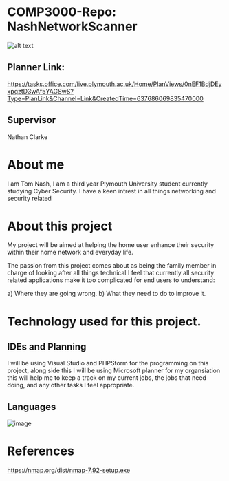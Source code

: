 # COMP3000-Repo: NashNetworkScanner
![alt text](https://github.com/Tom451/COMP3000-Repo/blob/main/assets/images/31431a2b-b9f3-4e62-8545-c5ce5a898951_200x200.png)


## Planner Link: 
https://tasks.office.com/live.plymouth.ac.uk/Home/PlanViews/0nEF1BdjDEyxpqztD3wAf5YAGSwS?Type=PlanLink&Channel=Link&CreatedTime=637686069835470000

## Supervisor 
Nathan Clarke 

# About me 
I am Tom Nash, I am a third year Plymouth University student currently studying 
Cyber Security. I have a keen intrest in all things networking and security related 

# About this project 
My project will be aimed at helping the home user enhance their security within their 
home network and everyday life. 

The passion from this project comes about as being the family member in charge of looking after all things technical
I feel that currently all security related applications make it too complicated for end users to understand: 

a) Where they are going wrong. 
b) What they need to do to improve it. 

# Technology used for this project. 
## IDEs and Planning
I will be using Visual Studio and PHPStorm for the programming on this project, along side this I will be using 
Microsoft planner for my organsiation this will help me to keep a track on my current jobs, the jobs that need doing, 
and any other tasks I feel appropriate.

## Languages 
![image](https://user-images.githubusercontent.com/57364342/160834537-ca5a0f2c-74f2-4e78-b262-88b8b0e6ea91.png)


# References 

https://nmap.org/dist/nmap-7.92-setup.exe
